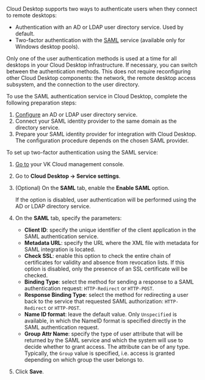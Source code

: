 Cloud Desktop supports two ways to authenticate users when they connect to remote desktops:

- Authentication with an AD or LDAP user directory service. Used by default.
- Two-factor authentication with the [SAML](https://en.wikipedia.org/wiki/Security_Assertion_Markup_Language) service (available only for Windows desktop pools).

Only one of the user authentication methods is used at a time for all desktops in your Cloud Desktop infrastructure. If necessary, you can switch between the authentication methods. This does not require reconfiguring other Cloud Desktop components: the network, the remote desktop access subsystem, and the connection to the user directory.

To use the SAML authentication service in Cloud Desktop, complete the following preparation steps:

1. [Configure](../setup-ldap) an AD or LDAP user directory service.
1. Connect your SAML identity provider to the same domain as the directory service.
1. Prepare your SAML identity provider for integration with Cloud Desktop. The configuration procedure depends on the chosen SAML provider.

To set up two-factor authentication using the SAML service:

1. [Go to](https://msk.cloud.vk.com/app/en) your VK Cloud management console.
1. Go to **Cloud Desktop → Service settings**.
1. (Optional) On the **SAML** tab, enable the **Enable SAML** option.

    If the option is disabled, user authentication will be performed using the AD or LDAP directory service.

1. On the **SAML** tab, specify the parameters:

    - **Client ID**: specify the unique identifier of the client application in the SAML authentication service.
    - **Metadata URL**: specify the URL where the XML file with metadata for SAML integration is located.
    - **Check SSL**: enable this option to check the entire chain of certificates for validity and absence from revocation lists. If this option is disabled, only the presence of an SSL certificate will be checked.
    - **Binding Type**: select the method for sending a response to a SAML authentication request: `HTTP-Redirect` or `HTTP-POST`.
    - **Response Binding Type**: select the method for redirecting a user back to the service that requested SAML authorization: `HTTP-Redirect` or `HTTP-POST`.
    - **Name ID format**: leave the default value. Only `Unspecified` is available, in which the NameID format is specified directly in the SAML authentication request.
    - **Group Attr Name**: specify the type of user attribute that will be returned by the SAML service and which the system will use to decide whether to grant access. The attribute can be of any type. Typically, the `Group` value is specified, i.e. access is granted depending on which group the user belongs to.

1. Click **Save**.

<!---Убрали по задаче https://jira.vk.team/browse/VKCSDOCS-1715, потому что пока доступен только один тип      
    - **Name ID format**: select which NameID format will be used to map name identifiers across identity providers and service providers. Supported options:  

        - `Email address`: NameID matches the user's email address.
        - `Persistent`: the provided NameID is registered with the SAML service and is used for multiple sessions.
        - `Transient`: the SAML service identifies the user using the provided NameID and grants access that is valid for only one session.
        - `Unspecified`: the NameID format is specified directly in the SAML authentication request.-->
